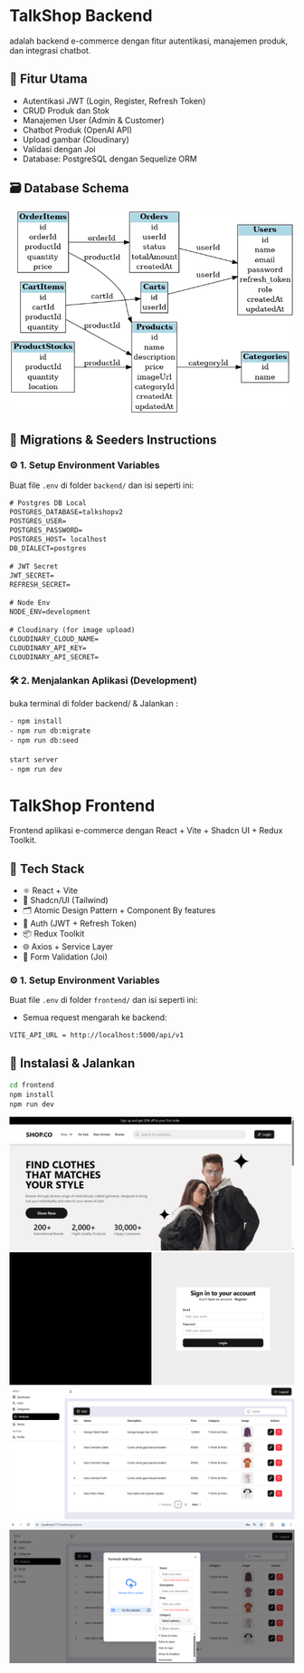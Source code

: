 # TalkShop Backend
adalah backend e-commerce dengan fitur autentikasi, manajemen produk, dan integrasi chatbot.


## 🚀 Fitur Utama

- Autentikasi JWT (Login, Register, Refresh Token)
- CRUD Produk dan Stok
- Manajemen User (Admin & Customer)
- Chatbot Produk (OpenAI API)
- Upload gambar (Cloudinary)
- Validasi dengan Joi
- Database: PostgreSQL dengan Sequelize ORM

## 🗃️ Database Schema

![ERD Schema](https://raw.githubusercontent.com/sandikabima/talkshop/main/backend/docs/database-schema.png)

## 🌱 Migrations & Seeders Instructions
### ⚙️ 1. Setup Environment Variables

Buat file `.env` di folder `backend/` dan isi seperti ini:

```env
# Postgres DB Local
POSTGRES_DATABASE=talkshopv2
POSTGRES_USER= 
POSTGRES_PASSWORD=
POSTGRES_HOST= localhost
DB_DIALECT=postgres

# JWT Secret
JWT_SECRET=
REFRESH_SECRET=

# Node Env
NODE_ENV=development

# Cloudinary (for image upload)
CLOUDINARY_CLOUD_NAME=
CLOUDINARY_API_KEY=
CLOUDINARY_API_SECRET=
```

### 🛠️ 2. Menjalankan Aplikasi (Development)
buka terminal di folder backend/ & Jalankan :

```bash
- npm install
- npm run db:migrate
- npm run db:seed

start server
- npm run dev
```



# TalkShop Frontend       
Frontend aplikasi e-commerce dengan React + Vite + Shadcn UI + Redux Toolkit.

## 🚀 Tech Stack

- ⚛️ React + Vite
- 🧱 Shadcn/UI (Tailwind)
- 🗂️ Atomic Design Pattern + Component By features
- 🔐 Auth (JWT + Refresh Token)
- 📦 Redux Toolkit
- 🌐 Axios + Service Layer
- 🧪 Form Validation (Joi)

### ⚙️ 1. Setup Environment Variables

Buat file `.env` di folder `frontend/` dan isi seperti ini:
- Semua request mengarah ke backend:
```env
VITE_API_URL = http://localhost:5000/api/v1
```

## 🔧 Instalasi & Jalankan

```bash
cd frontend
npm install
npm run dev
```

![ERD Schema](https://raw.githubusercontent.com/sandikabima/talkshop/main/backend/docs/landing_page.png)
![ERD Schema](https://raw.githubusercontent.com/sandikabima/talkshop/main/backend/docs/Auth.png)
![ERD Schema](https://raw.githubusercontent.com/sandikabima/talkshop/main/backend/docs/admin_dashboard.png)
![ERD Schema](https://raw.githubusercontent.com/sandikabima/talkshop/main/backend/docs/joi.png)


